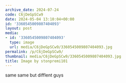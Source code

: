 ```yaml
---
archive_date: 2024-07-24
code: C6jDeGpSCw9
date: 2024-05-04 13:10:04+00:00
id: '3360545009807404093'
layout: post
media:
- id: '3360545009807404093'
  type: image
  url: media/C6jDeGpSCw9/3360545009807404093.jpg
permalink: /p/C6jDeGpSCw9/
thumbnail: media/C6jDeGpSCw9/3360545009807404093.jpg
title: Image by stonpremi101
---
```


same same but difflent guys